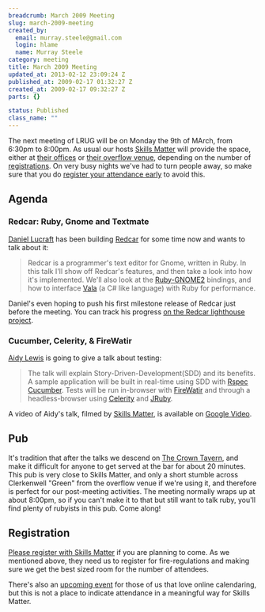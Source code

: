 ```yaml
--- 
breadcrumb: March 2009 Meeting
slug: march-2009-meeting
created_by: 
  email: murray.steele@gmail.com
  login: hlame
  name: Murray Steele
category: meeting
title: March 2009 Meeting
updated_at: 2013-02-12 23:09:24 Z
published_at: 2009-02-17 01:32:27 Z
created_at: 2009-02-17 09:32:27 Z
parts: {}

status: Published
class_name: ""
---
```


The next meeting of LRUG will be on Monday the 9th of MArch, from 6:30pm to 8:00pm.  As usual our hosts [Skills Matter](http://skillsmatter.com/) will provide the space, either at [their offices](http://maps.google.co.uk/maps?f=q&hl=en&q=EC1R+0BE&layer=&ie=UTF8&z=16&om=1&iwloc=addr) or [their overflow venue](http://tinyurl.com/5qfpkc), depending on the number of <a href="#mar09registration">registrations</a>.  On very busy nights we've had to turn people away, so make sure that you do <a href="#mar09registration">register your attendance early</a> to avoid this. 

Agenda
------

### Redcar: Ruby, Gnome and Textmate

[Daniel Lucraft](http://daniellucraft.com/) has been building [Redcar](http://www.redcaride.com/) for some time now and wants to talk about it:

> Redcar is a programmer's text editor for Gnome, written in Ruby. In this talk I'll
> show off Redcar's features, and then take a look into how it's implemented. We'll also
> look at the [Ruby-GNOME2](http://ruby-gnome2.sourceforge.jp/) bindings, and how to interface [Vala](http://live.gnome.org/Vala) (a C# like language) with Ruby
> for performance.

Daniel's even hoping to push his first milestone release of Redcar just before the meeting.  You can track his progress [on the Redcar lighthouse project](http://redcar.lighthouseapp.com/projects/25090-redcar/milestones).

### Cucumber, Celerity, & FireWatir

[Aidy Lewis](http://agiletester.blogspot.com/) is going to give a talk about testing:

> The talk will explain Story-Driven-Development(SDD) and its benefits. A sample application will be
> built in real-time using SDD with [Rspec](http://rspec.info/) [Cucumber](http://cukes.info). Tests 
> will be run in-browser with [FireWatir](http://wiki.openqa.org/display/WTR/FireWatir) and through 
> a headless-browser using [Celerity](http://celerity.rubyforge.org/) and [JRuby](http://jruby.codehaus.org/).

A video of Aidy's talk, filmed by [Skills Matter](http://skillsmatter.com/podcast/ajax-ria/cucumber-celerity-firewatir), is available on [Google Video](http://video.google.com/videoplay?docid=470645360297935233&hl=en).

## Pub

It's tradition that after the talks we descend on [The Crown Tavern](http://fancyapint.com/pubs/pub199.html), and make it difficult for anyone to get served at the bar for about 20 minutes.  This pub is very close to Skills Matter, and only a short stumble across Clerkenwell "Green" from the overflow venue if we're using it, and therefore is perfect for our post-meeting activities.  The meeting normally wraps up at about 8:00pm, so if you can't make it to that but still want to talk ruby, you'll find plenty of rubyists in this pub. Come along!

Registration <a name="mar09registration">&nbsp;</a>
---------------------------------------------------

[Please register with Skills Matter](http://skillsmatter.com/event/ajax-ria/lrug-march) if you are planning to come.  As we mentioned above, they need us to register for fire-regulations and making sure we get the best sized room for the number of attendees.  

There's also an [upcoming event](http://upcoming.yahoo.com/event/1841764/) for those of us that love online calendaring, but this is not a place to indicate attendance in a meaningful way for Skills Matter.
